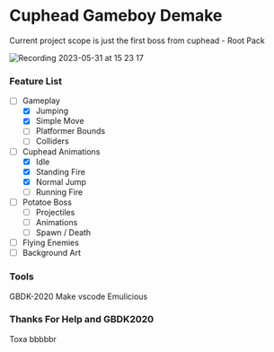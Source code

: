 # Cuphead Gameboy Demake
Current project scope is just the first boss from cuphead - Root Pack

![Recording 2023-05-31 at 15 23 17](https://github.com/deluxturtle/cuphead_gb/assets/4693968/588d3c0b-fe59-46f7-bc98-ab25e9ef2ec5)

### Feature List
- [ ] Gameplay
    - [x] Jumping
    - [x] Simple Move
    - [ ] Platformer Bounds
    - [ ] Colliders
- [ ] Cuphead Animations
    - [x] Idle
    - [x] Standing Fire
    - [x] Normal Jump
    - [ ] Running Fire
- [ ] Potatoe Boss
    - [ ] Projectiles
    - [ ] Animations
    - [ ] Spawn / Death
- [ ] Flying Enemies
- [ ] Background Art

### Tools
GBDK-2020
Make
vscode
Emulicious

### Thanks For Help and GBDK2020
Toxa
bbbbbr
